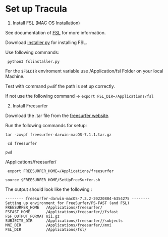 # Set up Tracula


1. Install FSL (MAC OS Installation)

See documentation of [FSL](https://fsl.fmrib.ox.ac.uk/fsl/fslwiki/FslInstallation/MacOsX) for more information. 

Download [installer.py](https://git.fmrib.ox.ac.uk/fsl/conda/installer/-/blob/master/fsl/installer/fslinstaller.py) for installing  FSL. 

Use following commands: 

``` python3 fslinstaller.py```

For the ```$FSLDIR``` enviroment variable use /Application/fsl Folder on your local Machine. 

Test with command ```pwd```if the path is set up correctly. 

If not use the following command -> ```export FSL_DIR=/Applications/fsl```






2. Install Freesurfer 

Download the .tar file from the [freesurfer website](https://surfer.nmr.mgh.harvard.edu/fswiki/rel7downloads).

Run the following commands for setup: 

```tar -zxvpf freesurfer-darwin-macOS-7.1.1.tar.gz ```

``` cd freesurfer```

```pwd```

/Applications/freesurfer/

``` export FREESURFER_HOME=/Applications/freesurfer```

```source $FREESURFER_HOME/SetUpFreeSurfer.sh```

The output should look like the following : 


```
-------- freesurfer-darwin-macOS-7.3.2-20220804-6354275 --------
Setting up environment for FreeSurfer/FS-FAST (and FSL)
FREESURFER_HOME   /Applications/freesurfer/
FSFAST_HOME       /Applications/freesurfer//fsfast
FSF_OUTPUT_FORMAT nii.gz
SUBJECTS_DIR      /Applications/freesurfer//subjects
MNI_DIR           /Applications/freesurfer//mni
FSL_DIR           /Applications/fsl/
```








